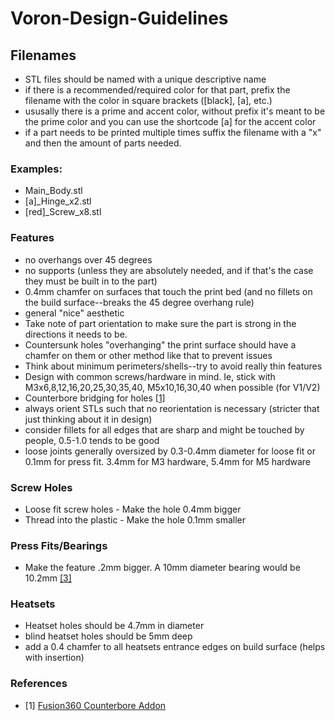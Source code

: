 # Voron-Design-Guidelines

## Filenames

- STL files should be named with a unique descriptive name
- if there is a recommended/required color for that part, prefix the filename with the color in square brackets ([black], [a], etc.)
- ususally there is a prime and accent color, without prefix it's meant to be the prime color and you can use the shortcode [a] for the accent color
- if a part needs to be printed multiple times suffix the filename with a "x" and then the amount of parts needed.

### Examples: 
  - Main_Body.stl
  - [a]_Hinge_x2.stl
  - [red]_Screw_x8.stl

### Features

* no overhangs over 45 degrees
* no supports (unless they are absolutely needed, and if that's the case they must be built in to the part)
* 0.4mm chamfer on surfaces that touch the print bed (and no fillets on the build surface--breaks the 45 degree overhang rule)
* general "nice" aesthetic
* Take note of part orientation to make sure the part is strong in the directions it needs to be.
* Countersunk holes "overhanging" the print surface should have a chamfer on them or other method like that to prevent issues
* Think about minimum perimeters/shells--try to avoid really thin features
* Design with common screws/hardware in mind. Ie, stick with M3x6,8,12,16,20,25,30,35,40, M5x10,16,30,40 when possible (for V1/V2)
* Counterbore bridging for holes [[1]](#counterbore)
* always orient STLs such that no reorientation is necessary (stricter that just thinking about it in design)
* consider fillets for all edges that are sharp and might be touched by people, 0.5-1.0 tends to be good
* loose joints generally oversized by 0.3-0.4mm diameter for loose fit or 0.1mm for press fit. 3.4mm for M3 hardware, 5.4mm for M5 hardware

### Screw Holes
* Loose fit screw holes - Make the hole 0.4mm bigger
* Thread into the plastic - Make the hole 0.1mm smaller

### Press Fits/Bearings
* Make the feature .2mm bigger. A 10mm diameter bearing would be 10.2mm [[3]](#press-fit)

### Heatsets
* Heatset holes should be 4.7mm in diameter
* blind heatset holes should be 5mm deep
* add a 0.4 chamfer to all heatsets entrance edges on build surface (helps with insertion)

### References
* [1] <a href="https://github.com/Finn2708/CounterboreBridging" id="counterbore">Fusion360 Counterbore Addon</a>
